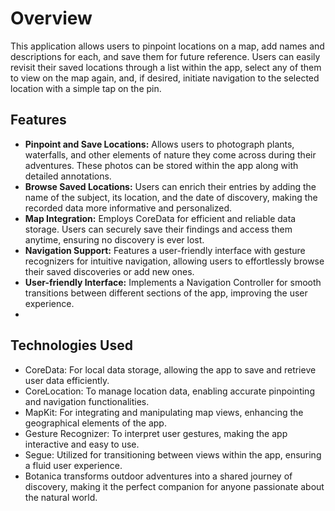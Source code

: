 # Overview

This application allows users to pinpoint locations on a map, add names and descriptions for each, and save them for future reference. Users can easily revisit their saved locations through a list within the app, select any of them to view on the map again, and, if desired, initiate navigation to the selected location with a simple tap on the pin.

## Features

- **Pinpoint and Save Locations:** Allows users to photograph plants, waterfalls, and other elements of nature they come across during their adventures. These photos can be stored within the app along with detailed annotations.
- **Browse Saved Locations:** Users can enrich their entries by adding the name of the subject, its location, and the date of discovery, making the recorded data more informative and personalized.
- **Map Integration:** Employs CoreData for efficient and reliable data storage. Users can securely save their findings and access them anytime, ensuring no discovery is ever lost.
- **Navigation Support:** Features a user-friendly interface with gesture recognizers for intuitive navigation, allowing users to effortlessly browse their saved discoveries or add new ones.
- **User-friendly Interface:** Implements a Navigation Controller for smooth transitions between different sections of the app, improving the user experience.
- 
## Technologies Used

- CoreData: For local data storage, allowing the app to save and retrieve user data efficiently.
- CoreLocation: To manage location data, enabling accurate pinpointing and navigation functionalities.
- MapKit: For integrating and manipulating map views, enhancing the geographical elements of the app.
- Gesture Recognizer: To interpret user gestures, making the app interactive and easy to use.
- Segue: Utilized for transitioning between views within the app, ensuring a fluid user experience.
- Botanica transforms outdoor adventures into a shared journey of discovery, making it the perfect companion for anyone passionate about the natural world.
